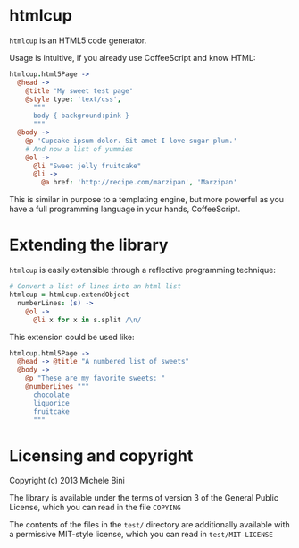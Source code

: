 htmlcup
=======

```htmlcup``` is an HTML5 code generator.

Usage is intuitive, if you already use CoffeeScript and know HTML:

````coffeescript
htmlcup.html5Page ->
  @head ->
    @title 'My sweet test page'
    @style type: 'text/css',
      """
      body { background:pink }
      """
  @body ->
    @p 'Cupcake ipsum dolor. Sit amet I love sugar plum.'
    # And now a list of yummies
    @ol ->
      @li "Sweet jelly fruitcake"
      @li ->
        @a href: 'http://recipe.com/marzipan', 'Marzipan'
````

This is similar in purpose to a templating engine, but more powerful as you have a full programming language in your hands, CoffeeScript.

Extending the library
=====================

```htmlcup``` is easily extensible through a reflective programming technique:

````coffeescript
# Convert a list of lines into an html list
htmlcup = htmlcup.extendObject
  numberLines: (s) ->
    @ol ->
      @li x for x in s.split /\n/
````

This extension could be used like:

````coffeescript
htmlcup.html5Page ->
  @head -> @title "A numbered list of sweets"
  @body ->
    @p "These are my favorite sweets: "
    @numberLines """
      chocolate
      liquorice
      fruitcake
      """
````

Licensing and copyright
=======================

Copyright (c) 2013 Michele Bini

The library is available under the terms of version 3 of the General Public License, which you can read in the file ```COPYING```

The contents of the files in the ```test/``` directory are additionally available with a permissive MIT-style license, which you can read in ```test/MIT-LICENSE```
